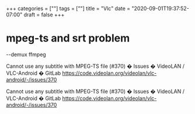 +++
categories = [""]
tags = [""]
title = "Vlc"
date = "2020-09-01T19:37:52-07:00"
draft = false
+++

# mpeg-ts and srt problem

--demux ffmpeg

Cannot use any subtitle with MPEG-TS file (#370) � Issues � VideoLAN / VLC-Android � GitLab
https://code.videolan.org/videolan/vlc-android/-/issues/370

Cannot use any subtitle with MPEG-TS file (#370) � Issues � VideoLAN / VLC-Android � GitLab
https://code.videolan.org/videolan/vlc-android/-/issues/370
